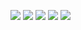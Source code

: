 ![](https://github-profile-summary-cards.vercel.app/api/cards/profile-details?username=Andrax53&theme=radical)
![](https://github-profile-summary-cards.vercel.app/api/cards/most-commit-language?username=Andrax53&theme=radical)
![](https://github-profile-summary-cards.vercel.app/api/cards/repos-per-language?username=Andrax53&theme=radical)
![](https://github-profile-summary-cards.vercel.app/api/cards/stats?username=Andrax53&theme=radical)
![](https://github-profile-summary-cards.vercel.app/api/cards/productive-time?username=Andrax53&theme=radical)
